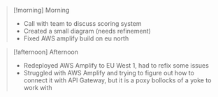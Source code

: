 
> [!morning] Morning
> - Call with team to discuss scoring system
> - Created a small diagram (needs refinement)
> - Fixed AWS amplify build on eu north


> [!afternoon] Afternoon
> - Redeployed AWS Amplify to EU West 1, had to refix some issues
> - Struggled with AWS Amplify and trying to figure out how to connect it with API Gateway, but it is a poxy bollocks of a yoke to work with
